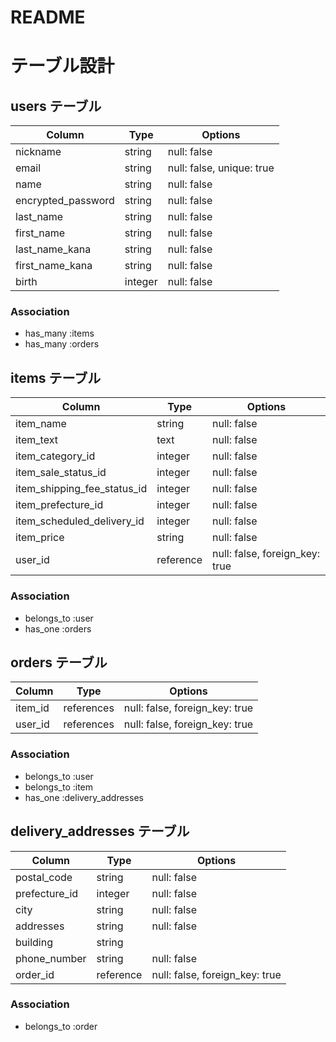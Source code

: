 # README

# テーブル設計

## users テーブル

| Column             | Type   | Options                    |
| ------------------ | ------ | -------------------------  |
| nickname           | string  | null: false               |
| email              | string  | null: false, unique: true |
| name               | string  | null: false               |
| encrypted_password | string  | null: false               |
| last_name          | string  | null: false               |
| first_name         | string  | null: false               |
| last_name_kana     | string  | null: false               |
| first_name_kana    | string  | null: false               |
| birth              | integer | null: false               |

### Association
- has_many :items
- has_many :orders

## items テーブル

| Column                         | Type         | Options                        |
| ------------------------------ | ------------ | ------------------------------ |
| item_name                      | string       | null: false                    |
| item_text                      | text         | null: false                    |
| item_category_id               | integer      | null: false                    |
| item_sale_status_id            | integer      | null: false                    |
| item_shipping_fee_status_id    | integer      | null: false                    |
| item_prefecture_id             | integer      | null: false                    |
| item_scheduled_delivery_id     | integer      | null: false                    |
| item_price                     | string       | null: false                    |
| user_id                        | reference    | null: false, foreign_key: true |

### Association

- belongs_to :user
- has_one   :orders

## orders テーブル

| Column             | Type         | Options                        |
| ------------------ | ------------ | ------------------------------ |
| item_id            | references   | null: false, foreign_key: true |
| user_id            | references   | null: false, foreign_key: true |

### Association

- belongs_to :user
- belongs_to :item
- has_one    :delivery_addresses

## delivery_addresses テーブル

| Column             | Type       | Options                          |
| ------------------ | ---------- | -------------------------------- |
| postal_code        | string     | null: false                      |
| prefecture_id      | integer    | null: false                      |
| city               | string     | null: false                      |
| addresses          | string     | null: false                      |
| building           | string     |                                  |
| phone_number       | string     | null: false                      |
| order_id           | reference  | null: false, foreign_key: true   |

### Association

- belongs_to :order

